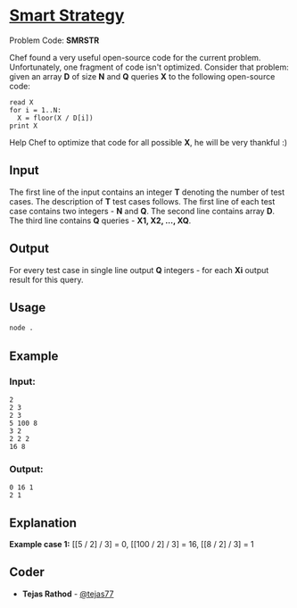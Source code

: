 
# [Smart Strategy](https://www.codechef.com/problems/SMRSTR)
Problem Code: **SMRSTR**

Chef found a very useful open-source code for the current problem. Unfortunately, one fragment of code isn't optimized. Consider that problem: given an array **D** of size **N** and **Q** queries **X** to the following open-source code:

```
read X
for i = 1..N:
  X = floor(X / D[i])
print X
```

Help Chef to optimize that code for all possible **X**, he will be very thankful :)

## Input

The first line of the input contains an integer **T** denoting the number of test cases. The description of **T** test cases follows. The first line of each test case contains two integers - **N** and **Q**. The second line contains array **D**. The third line contains **Q** queries - **X1, X2, ..., XQ**.

## Output

For every test case in single line output **Q** integers - for each **Xi** output result for this query.

## Usage
```sh
node .
```
## Example
### Input:
```
2
2 3
2 3
5 100 8
3 2
2 2 2
16 8
```
### Output:
```
0 16 1
2 1
```
## Explanation

**Example case 1:** [[5 / 2] / 3] = 0, [[100 / 2] / 3] = 16, [[8 / 2] / 3] = 1

## Coder

* **Tejas Rathod** - [@tejas77](https://github.com/tejas77)
